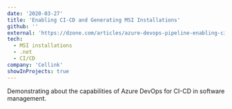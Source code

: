 ```yaml
---
date: '2020-03-27'
title: 'Enabling CI-CD and Generating MSI Installations'
github: ''
external: 'https://dzone.com/articles/azure-devops-pipeline-enabling-ci-cd-and-generatin'
tech:
  - MSI installations
  - .net
  - CI/CD
company: 'Cellink'
showInProjects: true
---
```


Demonstrating about the capabilities of Azure DevOps for CI-CD in software management.